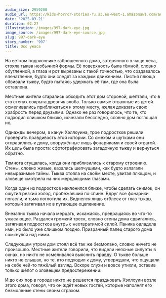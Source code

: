 ```yaml
---
audio_size: 2959200
audio_url: https://kids-horror-stories-ru.s3.eu-west-1.amazonaws.com/audio/997-dark-eye.mp3
date: '2025-03-21'
duration: 02:27
illustration: /images/997-dark-eye.jpg
image_source: /images/997-dark-eye-source.jpg
slug: 997-dark-eye
story_number: '997'
title: Око ужаса
---
```


На ветхом подоконнике заброшенного дома, затерянного в чаще леса, стояла тыква необычной формы. Её поверхность была тёмной, словно обугленной, а глаза и рот вырезаны с такой точностью, что создавалось впечатление, будто они следят за каждым движением. Листья плюща обвивали тыкву, будто пытаясь удержать её там, где она была оставлена.

Местные жители старались обходить этот дом стороной, шептали, что в его стенах сокрыта древняя злоба. Только самые отважные из детей осмеливались приближаться к этому месту, желая доказать свою храбрость перед друзьями. Однако не раз говорилось, что те, кто подходил слишком близко, исчезали бесследно, словно дом поглощал их.

Однажды вечером, в канун Хэллоуина, трое подростков решили проверить правдивость этой истории. Со смехом и шутками они отправились к дому, вооружённые лишь фонариками и своей отвагой. Их цель была проста: сфотографировать загадочную тыкву и вернуться обратно.

Темнота сгущалась, когда они приблизились к старому строению. Стены, словно живые, казались шепчущими, как будто излагали невыразимые тайны. Тыква стояла на своём месте, увитая плющом, и зловеще смотрела на них мерцающими глазами.

Когда один из подростков наклонился ближе, чтобы сделать снимок, он ощутил резкий холод, пробежавший по спине. Вдруг все фонарики погасли, и тьма поглотила их. Виднелся лишь отблеск от глаз тыквы, который затягивал их в пугающее оцепенение.

Внезапно тыква начала мерцать, искажаясь, превращаясь во что-то ужасающее. Раздался громкий треск, словно стены дома сдвигались, затягивая подростков внутрь с неотвратимой силой. Паника овладела ими, но было уже слишком поздно. Призрачный палец старого дома сомкнулся над ними.

Следующим утром дом стоял всё так же безмолвно, словно ничего не произошло. Местные жители говорили, что видели неясные силуэты в окнах, но никто не осмеливался выяснить правду. О тыкве больше никто не слышал, но те, кто подходил к дому, утверждали, что ощущали на себе чей-то тяжёлый взгляд. Вскоре слухи и вовсе утихли, оставив только шёпот о зловещем предостережении.

И до сих пор в городе никто не решается праздновать Хэллоуин возле этого дома, говоря, что он ждёт новых гостей, которые наполнят его безмолвные стены своим страхом.